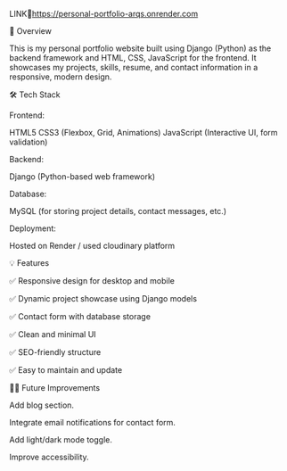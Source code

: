  LINK🔗https://personal-portfolio-arqs.onrender.com

🚀 Overview

This is my personal portfolio website built using Django (Python) as the backend framework and HTML, CSS, JavaScript for the frontend.
It showcases my projects, skills, resume, and contact information in a responsive, modern design.

🛠️ Tech Stack

Frontend:

HTML5
CSS3 (Flexbox, Grid, Animations)
JavaScript (Interactive UI, form validation)

Backend:

Django (Python-based web framework)

Database:

MySQL (for storing project details, contact messages, etc.)

Deployment:

Hosted on Render / used cloudinary platform

💡 Features

✅ Responsive design for desktop and mobile

✅ Dynamic project showcase using Django models

✅ Contact form with database storage

✅ Clean and minimal UI

✅ SEO-friendly structure

✅ Easy to maintain and update

🧑‍💻 Future Improvements

Add blog section.

Integrate email notifications for contact form.

Add light/dark mode toggle.

Improve accessibility.


